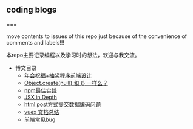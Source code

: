## coding blogs ##
===

move contents to issues of this repo just because of the convenience of comments and labels!!!

本repo主要记录编程以及学习时的想法，欢迎与我交流。

- 博文目录
  - [年会祝福+抽奖程序前端设计](https://github.com/Alexis374/tech_post/issues/5)
  - [Object.create(nulll) 和 {} 一样么？](https://github.com/Alexis374/tech_post/issues/4)
  - [npm最佳实践](https://github.com/Alexis374/tech_post/issues/15)
  - [JSX in Depth](https://github.com/Alexis374/tech_post/issues/12)
  - [html post方式提交数据编码问题](https://github.com/Alexis374/tech_post/issues/9)
  - [vuex 文档总结](https://github.com/Alexis374/tech_post/issues/8)
  - [前端常见bug ](https://github.com/Alexis374/tech_post/issues/6)
